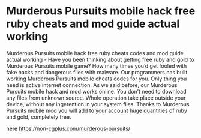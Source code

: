 # Murderous Pursuits mobile hack free ruby cheats and mod guide actual working

Murderous Pursuits mobile hack free ruby cheats codes and mod guide actual working - Have you been thinking about getting free ruby and gold to Murderous Pursuits mobile game? 
How many times you’d get fooled with fake hacks and dangerous files with malware. Our programmers has built working Murderous Pursuits mobile cheats codes for you. Only thing you need is active internet connection. As we said before, our Murderous Pursuits mobile hack and mod works online. You don’t need to download any files from unknown source. Whole operation take place outside your device, without any ingerention in your system files. Thanks to Murderous Pursuits mobile mod you will add to your account huge quantities of ruby and gold, completely free. 

here https://non-cgplus.com/murderous-pursuits/
